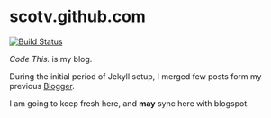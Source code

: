 scotv.github.com
================
[![Build Status](https://drone.io/github.com/scotv/scotv.github.com/status.png)](https://drone.io/github.com/scotv/scotv.github.com/latest)

_Code This._ is my blog.

During the initial period of Jekyll setup, I merged few posts form my previous [Blogger](http://codescott.blogspot.com/).

I am going to keep fresh here, and __may__ sync here with blogspot.
